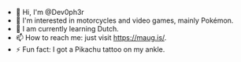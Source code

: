- 👋 Hi, I'm @Dev0ph3r
- 👀 I'm interested in motorcycles and video games, mainly Pokémon.
- 🌱 I am currently learning Dutch.
- 📫 How to reach me: just visit https://maug.is/.
- ⚡ Fun fact: I got a Pikachu tattoo on my ankle.
